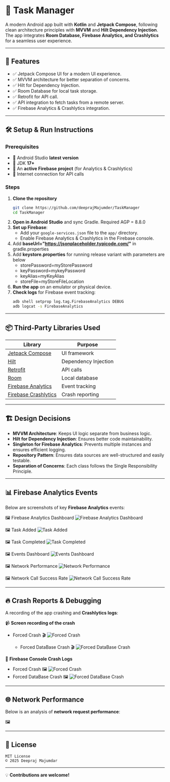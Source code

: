 # 📱 Task Manager

A modern Android app built with **Kotlin** and **Jetpack Compose**, following clean architecture principles with **MVVM** and **Hilt Dependency Injection**. The app integrates **Room Database, Firebase Analytics, and Crashlytics** for a seamless user experience.

---

## 🚀 Features

- ✅ Jetpack Compose UI for a modern UI experience.
- ✅ MVVM architecture for better separation of concerns.
- ✅ Hilt for Dependency Injection.
- ✅ Room Database for local task storage.
- ✅ Retrofit for API call.
- ✅ API integration to fetch tasks from a remote server.
- ✅ Firebase Analytics & Crashlytics integration.

---

## 🛠️ Setup & Run Instructions

### Prerequisites

- 📌 Android Studio **latest version**
- 📌 JDK **17+**
- 📌 An **active Firebase project** (for Analytics & Crashlytics)
- 📌 Internet connection for API calls

### Steps

1. **Clone the repository**
   ```bash
   git clone https://github.com/deeprajMajumder/TaskManager
   cd TaskManager
   ```
2. **Open in Android Studio** and sync Gradle. Required AGP = 8.8.0
3. **Set up Firebase**:
   - Add your `google-services.json` file to the `app/` directory.
   - Enable Firebase Analytics & Crashlytics in the Firebase console.
4. Add **baseUrl="https://jsonplaceholder.typicode.com/"** in gradle.properties
5. Add **keystore.properties** for running release variant with parameters are below
   - storePassword=myStorePassword
   - keyPassword=mykeyPassword
   - keyAlias=myKeyAlias
   - storeFile=myStoreFileLocation
6. **Run the app** on an emulator or physical device.
7. **Check logs** for Firebase event tracking:
   ```bash
   adb shell setprop log.tag.FirebaseAnalytics DEBUG
   adb logcat -s FirebaseAnalytics
   ```

---

## 📦 Third-Party Libraries Used

| Library | Purpose |
|---------|---------|
| [Jetpack Compose](https://developer.android.com/jetpack/compose) | UI framework |
| [Hilt](https://dagger.dev/hilt/) | Dependency Injection |
| [Retrofit](https://square.github.io/retrofit/) | API calls |
| [Room](https://developer.android.com/jetpack/androidx/releases/room) | Local database |
| [Firebase Analytics](https://firebase.google.com/docs/analytics) | Event tracking |
| [Firebase Crashlytics](https://firebase.google.com/docs/crashlytics) | Crash reporting |

---

## 🏗️ Design Decisions

- **MVVM Architecture**: Keeps UI logic separate from business logic.
- **Hilt for Dependency Injection**: Ensures better code maintainability.
- **Singleton for Firebase Analytics**: Prevents multiple instances and ensures efficient logging.
- **Repository Pattern**: Ensures data sources are well-structured and easily testable.
- **Separation of Concerns**: Each class follows the Single Responsibility Principle.

---

## 📊 Firebase Analytics Events

Below are screenshots of key **Firebase Analytics** events:

🖼 Firebase Analytics Dashboard
![Firebase Analytics Dashboard](appScreenshotsAndRecordings/AnalyticsDashboard.png)

🖼 Task Added
![Task Added](appScreenshotsAndRecordings/TaskAdded.png)

🖼 Task Completed
![Task Completed](appScreenshotsAndRecordings/TaskCompleted.png)

🖼 Events Dashboard
![Events Dashboard](appScreenshotsAndRecordings/EventsDashboard.png)

🖼 Network Performance
![Network Performance](appScreenshotsAndRecordings/NetworkPerformance.png)

🖼 Network Call Success Rate
![Network Call Success Rate](appScreenshotsAndRecordings/NetworkCallSuccessRate.png)

---

## 🔥 Crash Reports & Debugging

A recording of the app crashing and **Crashlytics logs**:

📹 **Screen recording of the crash**  

   - Forced Crash
     🎬   ![Forced Crash](https://drive.google.com/file/d/1lWwM3tK4YOmv0_iW2fdPC7J9QIHIGKHz/view?usp=sharing)

     - Forced DataBase Crash
     🎬   ![Forced DataBase Crash](https://drive.google.com/file/d/10L_xctxYUyLpTACq51xwMztcUwCx9e1-/view?usp=sharing)

📸 **Firebase Console Crash Logs**  

   - Forced Crash 
   🖼 ![Forced Crash](appScreenshotsAndRecordings/ForcedCrash.png)
   - Forced DataBase Crash
   🖼 ![Forced DataBase Crash](appScreenshotsAndRecordings/DatabaseCrash.png)
---

## 🌐 Network Performance

Below is an analysis of **network request performance**:

🖼 

---

## 📜 License

```
MIT License
© 2025 Deepraj Majumdar
```

---

💡 **Contributions are welcome!**

